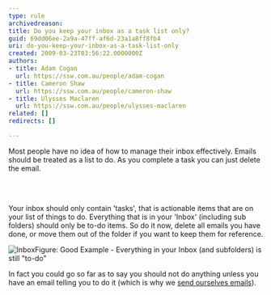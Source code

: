 ```yaml
---
type: rule
archivedreason: 
title: Do you keep your inbox as a task list only?
guid: 69dd06ee-2a9a-47ff-af6d-23a1a8ff8fb4
uri: do-you-keep-your-inbox-as-a-task-list-only
created: 2009-03-23T03:56:22.0000000Z
authors:
- title: Adam Cogan
  url: https://ssw.com.au/people/adam-cogan
- title: Cameron Shaw
  url: https://ssw.com.au/people/cameron-shaw
- title: Ulysses Maclaren
  url: https://ssw.com.au/people/ulysses-maclaren
related: []
redirects: []

---
```



Most people have no idea of how to manage their inbox effectively. Emails should be treated as a list to do. As you complete a task you can just delete the email. 

<br><excerpt class='endintro'></excerpt><br>

  <p>Your inbox should only contain 'tasks', that is actionable items that are on your list of things to do. Everything that is in your 'Inbox' (including sub folders) should only be to-do items. So do it now, delete all emails you have done, or move them out of the folder if you want to keep them for reference. </p>
<img class="ms-rteCustom-ImageArea" alt="Inbox" src="/PublishingImages/Inbox.gif" /><span class="ms-rteCustom-FigureGood">Figure&#58;&#160;Good Example - Everything in your Inbox (and subfolders) is still &quot;to-do&quot;</span>
<p>In fact you could go so far as to say you should not do anything unless you have an email telling you to do&#160;it (which is why we <a id="Send ourselves emails" href="/Pages/AssumeNecessaryTasks.aspx">send ourselves emails</a>). </p>



